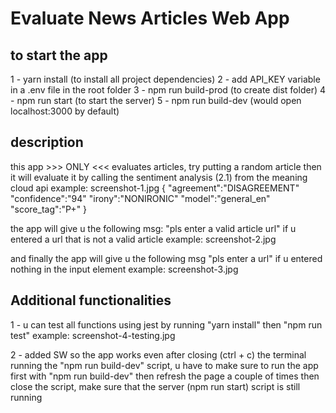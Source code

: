 # Evaluate News Articles Web App

## to start the app
1 - yarn install (to install all project dependencies)
2 - add API_KEY variable in a .env file in the root folder
3 - npm run build-prod (to create dist folder)
4 - npm run start (to start the server)
5 - npm run build-dev (would open localhost:3000 by default)

## description

this app >>> ONLY <<< evaluates articles, try putting a random article then it will evaluate it by calling the sentiment analysis (2.1) from the meaning cloud api
example: screenshot-1.jpg
{
    "agreement":"DISAGREEMENT"
    "confidence":"94"
    "irony":"NONIRONIC"
    "model":"general_en"
    "score_tag":"P+"
}

the app will give u the following msg: "pls enter a valid article url" if u entered a url that is not a valid article example: screenshot-2.jpg

and finally the app will give u the following msg "pls enter a url" if u entered nothing in the input element example: screenshot-3.jpg

## Additional functionalities

1 - u can test all functions using jest by running "yarn install" then "npm run test" example: screenshot-4-testing.jpg

2 - added SW so the app works even after closing (ctrl + c) the terminal running the "npm run build-dev" script, u have to make sure to run the app first with "npm run build-dev" then refresh the page a couple of times then close the script, make sure that the server (npm run start) script is still running